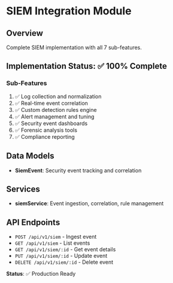# SIEM Integration Module

## Overview
Complete SIEM implementation with all 7 sub-features.

## Implementation Status: ✅ 100% Complete

### Sub-Features
1. ✅ Log collection and normalization
2. ✅ Real-time event correlation
3. ✅ Custom detection rules engine
4. ✅ Alert management and tuning
5. ✅ Security event dashboards
6. ✅ Forensic analysis tools
7. ✅ Compliance reporting

## Data Models
- **SiemEvent**: Security event tracking and correlation

## Services
- **siemService**: Event ingestion, correlation, rule management

## API Endpoints
- `POST /api/v1/siem` - Ingest event
- `GET /api/v1/siem` - List events
- `GET /api/v1/siem/:id` - Get event details
- `PUT /api/v1/siem/:id` - Update event
- `DELETE /api/v1/siem/:id` - Delete event

**Status**: ✅ Production Ready
